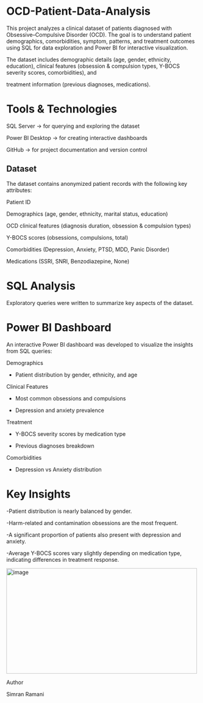 # OCD-Patient-Data-Analysis
This project analyzes a clinical dataset of patients diagnosed with Obsessive–Compulsive Disorder (OCD). The goal is to understand patient demographics, comorbidities, symptom, patterns, and treatment outcomes using SQL for data exploration and Power BI for interactive visualization.

The dataset includes demographic details (age, gender, ethnicity, education), clinical features (obsession & compulsion types, Y-BOCS severity scores, comorbidities), and 

treatment information (previous diagnoses, medications).

# Tools & Technologies

SQL Server → for querying and exploring the dataset

Power BI Desktop → for creating interactive dashboards

GitHub → for project documentation and version control

## Dataset

The dataset contains anonymized patient records with the following key attributes:

Patient ID

Demographics (age, gender, ethnicity, marital status, education)

OCD clinical features (diagnosis duration, obsession & compulsion types)

Y-BOCS scores (obsessions, compulsions, total)

Comorbidities (Depression, Anxiety, PTSD, MDD, Panic Disorder)

Medications (SSRI, SNRI, Benzodiazepine, None)


# SQL Analysis

Exploratory queries were written to summarize key aspects of the dataset.

# Power BI Dashboard

An interactive Power BI dashboard was developed to visualize the insights from SQL queries:

Demographics

 - Patient distribution by gender, ethnicity, and age

Clinical Features

 - Most common obsessions and compulsions

 - Depression and anxiety prevalence

Treatment

 - Y-BOCS severity scores by medication type

 - Previous diagnoses breakdown

Comorbidities

 - Depression vs Anxiety distribution

# Key Insights

-Patient distribution is nearly balanced by gender.

-Harm-related and contamination obsessions are the most frequent.

-A significant proportion of patients also present with depression and anxiety.

-Average Y-BOCS scores vary slightly depending on medication type, indicating differences in treatment response.



<img width="500" height="276" alt="image" src="https://github.com/user-attachments/assets/c8207f55-1776-4a89-a739-a53d2f1682a8" />



Author

Simran Ramani

